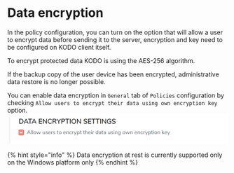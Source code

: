 # Data encryption

In the policy configuration, you can turn on the option that will allow a user to encrypt data before sending it to the server, encryption and key need to be configured on KODO client itself.

To encrypt protected data KODO is using the AES-256 algorithm.

If the backup copy of the user device has been encrypted, administrative data restore is no longer possible.

You can enable data encryption in `General` tab of `Policies` configuration by checking `Allow users to encrypt their data using own encryption key` option. ![](../../.gitbook/assets/encryption.png)

{% hint style="info" %}
Data encryption at rest is currently supported only on the Windows platform only
{% endhint %}



